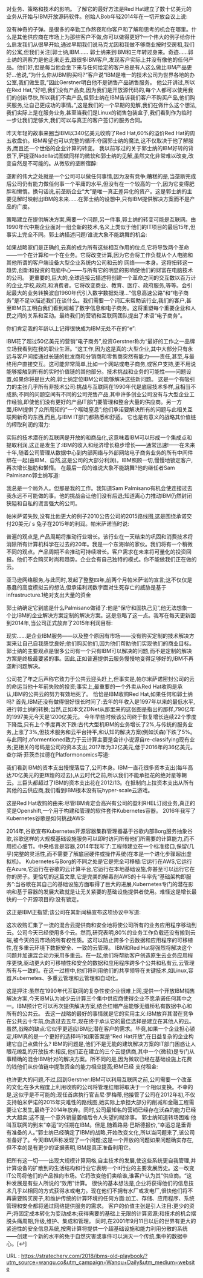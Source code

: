 对业务、策略和技术的影响。 
 了解它的最好方法是Red Hat建立了数十亿美元的业务从开始与IBM开放源码软件。创始人Bob年轻2014年在一切开放会议上说: 
  
 没有神奇的子弹。是很多的辛勤工作熬夜和你客户和了解和思考的机会在哪里。什么是其他供应商在市场上为那些客户不做,你可以做得更好?一个伟大的例子给你什么启发我们从很早开始,通过早期我们说马克尤因和我做不够商业按时交房租,我们的公寓,但我们关注[郭士纳,IBM…… 
 郭士纳来到IBM和三年转过身来。奇迹……郭士纳的洞察力是他走来走去,跟很多IBM客户,发现客户实际上并没有像他的任何产品。他们好,但是每当他会坐下来与任何给定的客户总是有人这么做比IBM产品更好…他说,“为什么你从IBM购买吗?“客户说“IBM是唯一的技术公司为世界各地的办公室,我们做生意,“因此Gerstner明白他不是销售产品销售服务。 
 他公开讲过,所以在Red Hat,“好吧,我们没有产品卖,因为我们是开放源代码的,每个人都可以使用我们的创新尽快,所以我们不卖产品,但郭士纳在IBM告诉我们客户不购买产品,他们购买服务,让自己更成功的事情。”,这是我们的一个早期的见解,我们在做什么这个想法,我们实际上是在服务业务,甚至当我们是Linux的销售包装盒子,我们看到作为临时一步让我们足够大,我们可以与真正的客户签订的服务合同。 
  
 昨天年轻的故事来圈当IBM以340亿美元收购了Red Hat,60%的溢价Red Hat的周五收盘价。IBM希望也可以完整的循环:夺回郭士纳的魔法,这不仅取决于他了解服务,而且还一个世俗的企业计算的转变。 
 我以前写过的关于郭士纳的IBM好转的背景下,萨提亚Nadella试图做同样的微软和郭士纳的见解,虽然文化非常难以改变,改变自然是不可能的。从微软的垄断宿醉: 
  
 垄断的伟大之处就是一个公司可以做任何事情,因为没有竞争;糟糕的是,当垄断完成后公司仍有能力做任何事一个平庸的水平,但没有在一个较高的一个,因为它变得肥胖和懒惰。换句话说,前垄断企业“大”是唯一真正差异化的资产。这是郭士纳的主要见解时映射出IBM的未来……在郭士纳的设想中,只有IBM提供解决方案而不是产品的广度。 
  
 策略建立在提供解决方案,需要一个问题,另一件事,郭士纳的转变可能是互联网。由1990年代中期企业面对一组全新的技术,名义上类似于他们的IT项目的最后15年,但事实上完全不同。郭士纳描述问题/谁说大象不能跳舞的机会: 
  
 如果战略家们是正确的,云真的成为所有这些相互作用的位点,它将导致两个革命——一个在计算和一个在业务。它将改变计算,因为它会将工作负载从个人电脑和其他所谓的客户端设备大型企业系统内公司和云的 
 网络——本身。这将扭转这一趋势,创新和投资的电脑中心——与所有它的明显的影响使他们的财富在电脑技术的公司。 
 更重要的,巨大的,全球连接云描述将创建一个革命之间的交互数以百万计的企业,学校,政府,和消费者。它将改变商业、教育、医疗、政府服务,等等。会引起最大的业务转换波自1960年代引入数字数据处理…“信息高速公路”和“电子商务”是不足以描述我们在谈什么。我们需要一个词汇来帮助该行业,我们的客户,甚至IBM员工明白我们看到超越了数字信息和电子商务。这将重塑每个重要企业和人民之间的关系和互动。最终我们的营销和互联网团队提出了术语“电子商务”。 
  
 你们肯定我的年龄以上记得很快成为IBM无处不在的“e”: 
  
 IBM花了超过50亿美元的营销“电子商务”,投资Gerstner称为“最好的工作之一品牌立场我看到在我的职业生涯。“这工作,因为这是真的:大型企业,其中大部分只有永远与客户间接通过长链的批发商和分销商和零售商突然有能力——责任,甚至,与最终用户直接交互。这可能非常简单,比如一个网站或电子商务,或客户支持,更不用说能够接触到所有的实时价值链的其他部分。技术挑战和业务的可能性——问题设置,如果你将是巨大的,郭士纳定位IBM公司能够解决这些新问题。 
 这是一个有吸引力的主张几乎所有非技术公司:挑战与互联网在1990年代是底层技术多样,且相当不成熟;不同的问题空间有不同的公司兜售产品,其中许多创业公司没有与大型企业工作经验,即使他们没有更好的产品IT部门要管理和整合大量的供应商。另一方面,IBM提供了众所周知的“一个喉咙窒息”;他们承诺要解决所有的问题与此相关互联网新奇的东西,而且,与IBM IT部门都熟悉和舒适。 
 它也是有意义的战略其价值链的榨取利润的潜力: 
  
 实际的技术潜在的互联网是开放的和商品化,这意味着IBM可以形成一个集成点和提取利润,这正是发生了:IBM的收入和经济增长稳步增长——通常迅速!——在未来十年,随着公司管理从数据中心到内部网络与外部网站电子商务业务的所有中间件绑在一起(由IBM、自然,这是公司的大部分利润)。IBM照顾一切,慢慢地锁定客户,再次增长脂肪和懒惰。 
 在最后一段的谁说大象不能跳舞?他的继任者Sam Palmisano郭士纳写道: 
  
 我总是一个局外人。但那是我的工作。我知道Sam Palmisano有机会使连接过去我永远不可能做的事。他的挑战会让他们没有后退;知道离心力推动IBM仍然封闭狭隘和自私的谎言强大的公司。 
  
 帕米萨诺失败,没有比他更大的例子2010公告公司的2015路线图,这是围绕承诺交付20美元/ s 
 兔子在2015年的利润。帕米萨诺当时说: 
  
 普遍的观点是,产品周期将推动行业增长。该行业在一天结束的巩固和消费技术将消除所有计算机科学在过去的20年。我是一个东海岸的家伙。我们将有一个稍微不同的观点。产品周期不会推动可持续增长。客户需求在未来将可量化的投资回报。他们不会购买时尚和趋势。企业会有自己独特的模式。你不能做我们正在做的云。 
  
 亚马逊网络服务,与此同时,发起了整整四年,前两个月帕米萨诺的宣言;这不仅仅是愚蠢的高度模拟云的想法,但承诺利润数字面对生死存亡的威胁是基于infrastructure.1绝对支出大量的资金 
  
 郭士纳确定它到底是什么Palmisano做错了:他是“保守和固执己见”,他无法想象一个比IBM的企业解决方案定制的解决方案。这是忽略了这一点。我写在每天更新回到2014年,当公司正式放弃了2015年利润目标: 
  
 现实……是企业IBM服务——以及整个原因有市场——没有购买定制的技术解决方案来让自己自我感觉良好;他们购买他们,因为他们帮助他们实现他们的商业目标。郭士纳的主要观点是很多公司有一个只有IBM可以解决的问题,而不是定制的解决方案是终极最要紧的事。因此,正如普遍提供云服务慢慢地变得足够好的,IBM不再垄断问题解决。 
  
 公司花了年之后声称它致力于公共云迎头赶上,但事实是,帕尔米萨诺密封公司的云的命运当他十年前失败的投资;事实上,最重要的一个外卖从Red Hat收购是承认,IBM的公共云的努力有效地死了。 
 恰恰是IBM收购Red Hat,如果任何和郭士纳吗? 
 首先,IBM还没有做得很好很长时间了:去年的年收入是1997年以来的最低水平,进行郭士纳的转换;当然,正如本文ZDNet从那里来的这张图是指出的那样,790亿年的1997美元今天是1200亿美元。 
 今年早些时候该公司终于恢复增长连续22个季度下降后,只有上个季度再次下跌:古代大型机IBM的业务增长了2%,与传统的服务业务,上涨了3%,但技术服务和云平台持平,和认知的解决方案(例如沃森)下跌了5%。 
 与此同时,aformentioned致力于云计算主要是会计小说源自re-classifying现有业务;更相关的号码是公司的资本支出,2017年为32亿美元,低于2016年的36亿美元。查尔斯·菲茨杰拉德在Platformonomics写道: 
  
  
 我们看到IBM的资本支出慢慢落后了,公司本身。IBM一直花很多资本支出(每年高达70亿美元的更辉煌的过去),从云时代之前,所以我们不能承担花的绝对星等朝云。三巨头都超过了IBM的资本支出花在2012/13。在抵制向上拉资本支出从所有其他的云供应商,我们看到IBM根本没有玩hyper-scale云游戏。 
  
 这是Red Hat收购的由来:尽管IBM肯定会高兴有公司的盈利RHEL订阅业务,真正的奖是Openshift,一个用于构建和管理的软件套件Kubernetes容器。 
 2016年我写了Kubernetes谷歌是如何挑战AWS: 
  
 2014年,谷歌宣布Kubernetes开源容器集群管理器基于谷歌内部Borg服务抽象谷歌,谷歌这样的大规模基础设施服务可以即时访问所有他们所需要的计算能力,而不用担心细节。中央格言是容器,2014年我写了:工程师建立在一个标准接口,保留(几乎)完整的灵活性,而不需要了解底层硬件或操作系统(在本是一个进化步骤超出虚拟机)。 
 Kubernetes与Borg的不同之处是它是完全可移植:它运行在AWS,它运行在Azure,它运行在谷歌的云计算平台,它运行在本地基础设施,你甚至可以运行它在你的房子。更恰切的这篇文章,它是完美的解毒剂AWS的十年率先“基础架构即服务”:当谷歌在其自己的基础设施方面取得了巨大的进展,Kubernetes专门的潜在影响和基于容器的发展大致就是让无关紧要的基础设施提供者使用。难怪这是增长最快的一个开源项目的:没有锁定。 
  
 这正是IBM正指望;该公司在其新闻稿宣布这项协议中写道: 
  
 这次收购汇集了一流的混合云提供商和安全地将使公司所有的业务应用程序移动到云。公司今天已经使用多个云。然而,研究表明,80%的业务工作负载还没有搬到云端,被今天的云市场的所有权性质。这可以防止跨多个云数据和应用程序的可移植性,在多重云环境下数据安全、一致的云管理。 
 IBM和Red Hat将强烈将解决这个问题并加速混合动力采用多重云。在一起,他们将帮助客户创造原生云业务应用程序更快,驱动更大的可移植性和安全的数据和应用程序跨多个公共和私有云,云管理所有与一致的。在这一过程中,他们将利用他们的共享领导在关键技术,如Linux,容器,Kubernetes、多重云管理和云管理和自动化。 
  
 这是押注:虽然在1990年代互联网的复杂性使企业很难上网,提供一个开放IBM销售解决方案,今天IBM认为减少云计算三个集中供应商使得企业不愿承诺任何其中之一。IBM预计它可以再次提供解决方案,结合红帽产品能够无缝桥私有数据中心和所有的公共云。 
 去这一战略的最好的事情就是它的实用主义:IBM放弃其潜在竞争在公共云十年前,伪造过去五年,现在终于承认它的最佳选择是建立在其他人的云。虽然,战略的缺点:它似乎更适应IBM比潜在客户的需求。毕竟,如果一个企业担心锁定,IBM真的是一个更好的选择吗?如果答案是“Red Hat开放”,在日益复杂的企业构建它自己点做什么? 
 IBM的问题是,他们不是无能的建筑解决方案的IT部门困惑让人眼花缭乱的开放技术:相反,他们正在建立的三个云提供商,其中一个(微软)是专门从事精确的混合IBM针对的解决方案。所不同的是,因为微软已经在基础设施上花费的钱他们从价值链中提取资金的能力相应提高;IBM已经 
 支付租金: 
  
 也许更大的问题,不过,回到Gerstner:IBM可以利用互联网之前,公司需要一个改革的文化;在多大程度上利用收购的公司将管理红帽将取决于一个相似变换。不幸的是,这似乎是不可能的;现任首席执行官吉尼·罗梅蒂,他接管了公司在2012年初,不仅支持帕米萨诺的2015年灾难性的路线图,她实际上承担大部分的削减和金融工程需要让它发生,最终于2014年放弃。同时,公司最知名的营销已经存在沃森的能力已经大大超卖;这不是一个意外销量萎缩后令人失望的糊涂事。 
 郭士纳知道转场困难:他叫互联网的到来“幸运”的任期在IBM。但是,随着路易·巴斯德报价,“幸运总是垂青有准备的人。”郭士纳已经确定了IBM的战略,开始改变文化,所以当问题来了,该公司准备好了。今天IBM声称发现了一个问题;这是一个开放的问题如果问题确实存在,但不幸的是有更少的证据表明,IBM是真正准备利用它。 
  
 把所有这一切——出现大规模计算网格,自主技术的发展,使这些系统更自我管理,并计算设备的扩散到的生活结构和行业它表明一个it行业的主要发展历史。这一改变IT公司将他们的产品推向市场。它将改变他们卖给谁,谁客户认为其“供应商。“这种发展是有些人所说的“效用”计算。 
 很快的基本想法是,企业将获得他们的信息技术几乎以相同的方式获得水或电力。现在他们不拥有水厂或发电厂,很快他们将不再需要购买房子,和维护传统的计算环境的任何方面:加工、存储、应用程序、系统管理和安全都将通过网络提供服务的需求。 
 客户的价值主张是引人注目:更少的资产;将固定成本转化为变动成本;获得需要的基础上无限的计算资源;和技术的机会摆脱头痛周期,升级,维护、集成和管理。 
 同时,在2001年9月11日以后的世界有更大的紧迫性的安全信息系统,按需计算将提供一个超基础设施和能力利用分散的系统——创建一个新的水平的免于自然灾害或事件可以消灭一个传统,集中的数据中心。[↩︎] 
  
   
  URL : https://stratechery.com/2018/ibms-old-playbook/?utm_source=wanqu.co&utm_campaign=Wanqu+Daily&utm_medium=website